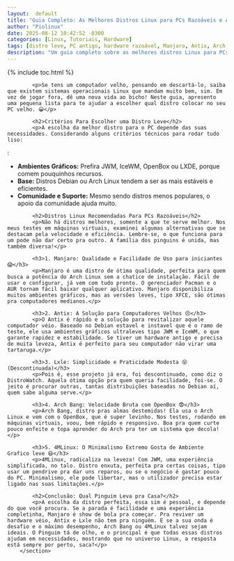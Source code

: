 ```yaml
---
layout:  default
title: "Guia Completo: As Melhores Distros Linux para PCs Razoáveis e Antigos"
author: "Piolinux"
date: 2025-08-12 10:42:52 -0300
categories: [Linux, Tutoriais, Hardware]
tags: [distro leve, PC antigo, hardware razoável, Manjaro, Antix, Arch Bang, 4MLinux, Lxle]
description: "Um guia completo sobre as melhores distros Linux para PCs antigos e hardware modesto. Descubra opções leves e eficientes para dar uma nova vida à sua máquina."
---
```




{% include toc.html %}




<section class="post-content">
           
            
            <p>Se tens um computador velho, pensando em descartá-lo, saiba que existem sistemas operacionais Linux que mandam muito bem, sim. Em vez de jogar fora, dê uma nova vida ao bicho! Neste guia, apresento uma pequena lista para te ajudar a escolher qual distro colocar no seu PC velho. 😀</p>

            <h2>Critérios Para Escolher uma Distro Leve</h2>
            <p>A escolha da melhor distro para o PC depende das suas necessidades. Considerando alguns critérios técnicos para rodar tudo liso:
:</p>
            <ul>
                <li><strong>Ambientes Gráficos:</strong> Prefira JWM, IceWM, OpenBox ou LXDE, porque comem pouquinhos recursos.</li>
                <li><strong>Base:</strong> Distros Debian ou Arch Linux tendem a ser as mais estáveis e eficientes.</li>
                <li><strong>Comunidade e Suporte:</strong> Mesmo sendo distros menos populares, o apoio da comunidade ajuda muito.</li>
            </ul>

            <h2>Distros Linux Recomendadas Para PCs Razoáveis</h2>
            <p>Não há distros melhores, somente a que te serve melhor. Nos meus testes em máquinas virtuais, examinei algumas alternativas que se destacam pela velocidade e eficiência. Lembre-se, o que funciona para um pode não dar certo pra outro. A família dos pinguins é unida, mas também diversa!</p>
            
            <h3>1. Manjaro: Qualidade e Facilidade de Uso para iniciantes😱</h3>
            <p>Manjaro é uma distro de ótima qualidade, perfeita para quem busca a potência do Arch Linux sem a chatice de instalação. Fácil de usar e configurar, já vem com tudo pronto. O gerenciador Pacman e o AUR tornam fácil baixar qualquer aplicativo. Manjaro disponibiliza muitos ambientes gráficos, mas as versões leves, tipo XFCE, são ótimas pra computadores medianos.</p>
            
            <h3>2. Antix: A Solução para Computadores Velhos 😣</h3>
            <p>O Antix é rápido e a solução para revitalizar aquele computador véio. Baseado no Debian estavel e instavel que é o ramo de teste, ele usa ambientes gráficos ultraleves tipo JWM e IceWM, o que garante rapidez e estabilidade. Se tiver um hardware antigo e precisa de muita leveza, Antix é perfeito para seu computador não virar uma tartaruga.</p>
            
            <h3>3. Lxle: Simplicidade e Praticidade Modesta 😝 (Descontinuada)</h3>
            <p>Pois é, esse projeto já era, foi descontinuado, como diz o DistroWatch. Aquela ótima opção pra quem queria facilidade, foi-se. O jeito é procurar outras, tantas distribuições baseadas no Debian aí, quem sabe alguma serve.</p>
            
            <h3>4. Arch Bang: Velocidade Bruta com OpenBox 😨</h3>
            <p>Arch Bang, distro pras almas destemidas! Ela usa o Arch Linux e vem com o OpenBox, que é super levinho. Nos testes, rodando em máquinas virtuais, voou, bem rápido e responsivo. Boa pra quem curte pouco enfeite e topa aprender do Arch pra ter um sistema que decola!</p>
            
            <h3>5. 4MLinux: O Minimalismo Extremo Gosta de Ambiente Grafico leve 😆</h3>
            <p>4MLinux, radicaliza na leveza! Com JWM, uma experiência simplificada, no talo. Distro enxuta, perfeita pra certas coisas, tipo usar um pendrive pra dar uns reparos, ou se o negócio é gastar pouco do PC. Minimalismo, ele pode libertar, mas o utilizador precisa estar ligado nas suas limitações.</p>
            
            <h2>Conclusão: Qual Pinguim Leva pra Casa?</h2>
            <p>A escolha da distro perfeita, essa sim é pessoal, e depende do que você procura. Se a parada é facilidade e uma experiência completinha, Manjaro é show de bola pra começar. Pra reviver um hardware véio, Antix e Lxle não tem pra ninguém. E se a sua onda é desafio e o máximo desempenho, Arch Bang ou 4MLinux talvez sejam ideais. O Pinguim tá de olho, e o principal é que todas essas distros ajudam em necessidades, mostrando que no universo Linux, a resposta está sempre por perto, saca?</p>
        </section>
  

